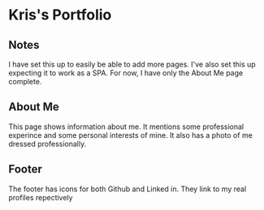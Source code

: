 # Kris's Portfolio

## Notes

I have set this up to easily be able to add more pages. I've also set this up expecting it to work as a SPA. For now, I have only the About Me page complete.

## About Me

This page shows information about me. It mentions some professional experince and some personal interests of mine. It also has a photo of me dressed professionally.

## Footer

The footer has icons for both Github and Linked in. They link to my real profiles repectively